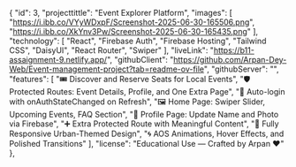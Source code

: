 
{
    "id": 3,
    "projecttittle": "Event Explorer Platform",
    "images": [
        "https://i.ibb.co/VYyWDxpF/Screenshot-2025-06-30-165506.png",
        "https://i.ibb.co/XkYnv3Pw/Screenshot-2025-06-30-165435.png"
    ],
    "technology": [
        "React",
        "Firebase Auth",
        "Firebase Hosting",
        "Tailwind CSS",
        "DaisyUI",
        "React Router",
        "Swiper"
    ],
    "liveLink": "https://b11-assaignment-9.netlify.app/",
    "githubClient": "https://github.com/Arpan-Dey-Web/Event-management-project?tab=readme-ov-file",
    "githubServer": "",
    "features": [
        "🎟️ Discover and Reserve Seats for Local Events",
        "🛡️ Protected Routes: Event Details, Profile, and One Extra Page",
        "🔁 Auto-login with onAuthStateChanged on Refresh",
        "🖼️ Home Page: Swiper Slider, Upcoming Events, FAQ Section",
        "👤 Profile Page: Update Name and Photo via Firebase",
        "➕ Extra Protected Route with Meaningful Content",
        "🎨 Fully Responsive Urban-Themed Design",
        "🌀 AOS Animations, Hover Effects, and Polished Transitions"
    ],
    "license": "Educational Use — Crafted by Arpan ❤️"
},